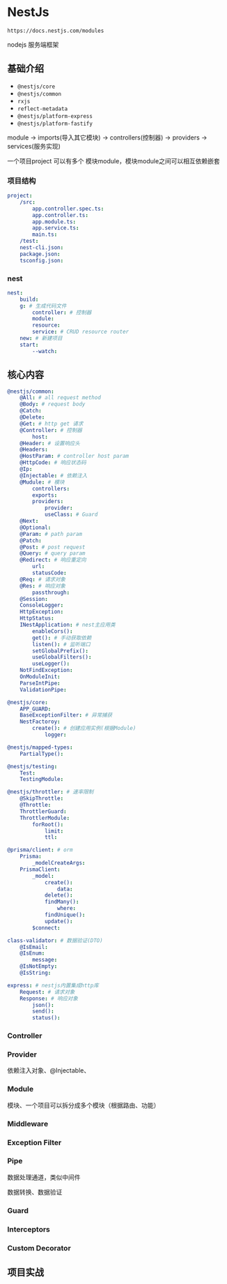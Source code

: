 # NestJs

`https://docs.nestjs.com/modules`

nodejs 服务端框架

## 基础介绍

- `@nestjs/core`
- `@nestjs/common`
- `rxjs`
- `reflect-metadata`
- `@nestjs/platform-express`
- `@nestjs/platform-fastify`




module -> imports(导入其它模块)
       -> controllers(控制器)
       -> providers   -> services(服务实现)

一个项目project 可以有多个 模块module，模块module之间可以相互依赖嵌套




### 项目结构
```yaml
project:
    /src:
        app.controller.spec.ts:
        app.controller.ts:
        app.module.ts:
        app.service.ts:
        main.ts:
    /test:
    nest-cli.json:
    package.json:
    tsconfig.json:
```

### nest
```yaml
nest:
    build:
    g: # 生成代码文件
        controller: # 控制器
        module:
        resource:
        service: # CRUD resource router
    new: # 新建项目
    start:
        --watch:
```


## 核心内容
```yaml
@nestjs/common:
    @All: # all request method
    @Body: # request body
    @Catch:
    @Delete:
    @Get: # http get 请求
    @Controller: # 控制器
        host:
    @Header: # 设置响应头
    @Headers:
    @HostParam: # controller host param
    @HttpCode: # 响应状态码
    @Ip:
    @Injectable: # 依赖注入
    @Mudule: # 模块
        controllers:
        exports:
        providers:
            provider:
            useClass: # Guard
    @Next:
    @Optional:
    @Param: # path param
    @Patch:
    @Post: # post request
    @Query: # query param
    @Redirect: # 响应重定向
        url:
        statusCode:
    @Req: # 请求对象
    @Res: # 响应对象
        passthrough:
    @Session:
    ConsoleLogger:
    HttpException:
    HttpStatus:
    INestApplication: # nest主应用类
        enableCors():
        get(): # 手动获取依赖
        listen(): # 监听端口
        setGlobalPrefix():
        useGlobalFilters():
        useLogger():
    NotFindException:
    OnModuleInit:
    ParseIntPipe:
    ValidationPipe:

@nestjs/core:
    APP_GUARD:
    BaseExceptionFilter: # 异常捕获
    NestFactoroy:
        create(): # 创建应用实例(根据Module)
            logger:

@nestjs/mapped-types:
    PartialType():

@nestjs/testing:
    Test:
    TestingModule:

@nestjs/throttler: # 速率限制
    @SkipThrottle:
    @Throttle:
    ThrottlerGuard:
    ThrottlerModule:
        forRoot():
            limit:
            ttl:

@prisma/client: # orm
    Prisma:
        _modelCreateArgs:
    PrismaClient:
        _model:
            create():
                data:
            delete():
            findMany():
                where:
            findUnique():
            update():
        $connect:

class-validator: # 数据验证(DTO)
    @IsEmail:
    @IsEnum:
        message:
    @IsNotEmpty:
    @IsString:

express: # nestjs内置集成http库
    Request: # 请求对象
    Response: # 响应对象
        json():
        send():
        status():
```


### Controller


### Provider

依赖注入对象、@Injectable、





### Module


模块、一个项目可以拆分成多个模块（根据路由、功能）


### Middleware


### Exception Filter


### Pipe

数据处理通道，类似中间件

数据转换、数据验证



### Guard


### Interceptors


### Custom Decorator



## 项目实战

